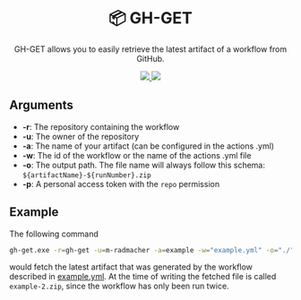 <h1 align="center">
  📦 GH-GET
</h1>

<p align="center">
GH-GET allows you to easily retrieve the latest artifact of a workflow from GitHub.
</p>

<div align="center">
  <a href="https://github.com/m-radmacher/gh-get/actions">
    <img src="https://github.com/m-radmacher/gh-get/workflows/Build%20project/badge.svg"/>
    <img src="https://github.com/m-radmacher/gh-get/workflows/Lint%20project/badge.svg"/>
  </a>
</div>

## Arguments

- **-r**: The repository containing the workflow
- **-u**: The owner of the repository
- **-a**: The name of your artifact (can be configured in the actions .yml)
- **-w**: The id of the workflow or the name of the actions .yml file
- **-o**: The output path. The file name will always follow this schema: `${artifactName}-${runNumber}.zip`
- **-p**: A personal access token with the `repo` permission

## Example

The following command
```bash
gh-get.exe -r=gh-get -u=m-radmacher -a=example -w="example.yml" -o="./" -p=ghp_
```
would fetch the latest artifact that was generated by the workflow described in [example.yml](/.github/workflows/example.yml).
At the time of writing the fetched file is called `example-2.zip`, since the workflow has only been run twice.
